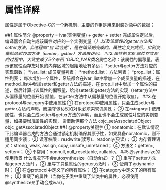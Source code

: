 # 属性详解
属性是属于Objective-C的一个新机制，主要的作用是用来封装对象中的数据；

##1.属性简介
        @property = ivar(实例变量) + getter + setter
        完成属性定以后，编译器会自动生成该属性对应的一个实例变量（_<key>）,以及该属性的getter方法和setter方法，此过程叫“自
    动合成”，是在编译期完成的。属性定义完成后，实例变量就通过存取方法（seeter，getter）方法来访问。
##2.属性的实现
        属性在实现的过程中，大致生成了5个东西
        *OBJC_IVAR_$类名$属性名称：该属性的偏移量，表示该属性距存放对象的内存区域的起始地址有多远；
        *setter与getter方法对应的实现函数；
        *ivar_list: 成员变量列表；
        *method_list：方法列表；
        *prop_list：属性列表；
        每次增加一个属性，系统都会在ivar_list中增加一个成员变量的描述，在method_list中增加setter和getter方法的描述，在
	prop_list中增加一个属性的描述，然后计算出该属性的偏移量，给出setter和getter方法的实现（setter方法中从偏移量的位置开始
	赋值，在getter方法中从偏移量的位置开始取值）。
##3.在protocol与category中使用属性
        ① 在protocol中使用属性，只会生成setter与getter方法的声明，而遵守该协议的对象必须实现该属性；
        ② 在category中使用属性，也只会生成setter与getter方法的声明，而且也不会生成属性对应的实例变量，如果要增加属性的实现，
    需借助俩那个方法
            objc_setAssociatedObject
            objc_getAssociatedObject
##4.@property关键字
		① nonatomic：在默认情况下此编译器合成的方法会通过锁定机制确保其原子性，如果具备nonatomic，则不适用同步锁；
		② 读写权限：readwrite(读写)、readonly(只读)；
		③ 内存管理语义：strong, weak, assign, copy, unsafe_unretained；
		④ 方法名：getter=<name>, setter=<name>；
		⑤ 不常用：nonnull, null_resettable, nullable。
##5.@synthesize的使用场景
		什么情况下不会autosynthesize（自动合成）？
		① 重写了setter方法和getter方法时；
		② 重写了只读属性的getter方法时；
		③ 使用了@dynamic时；
		④ 在@protocol中定义了的所有属性；
		⑤ 在category中定义了的所有属性；
		⑥ 重载了的属性（当你在子类中重载了父类中的属性，必须使用@synthesize来手动合成ivar）。
